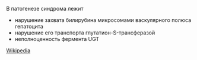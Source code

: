 В патогенезе синдрома лежит

- нарушение захвата билирубина микросомами васкулярного полюса гепатоцита
- нарушение его транспорта глутатион-S-трансферазой
- неполноценность фермента UGT

<a href="https://ru.wikipedia.org/wiki/%D0%A1%D0%B8%D0%BD%D0%B4%D1%80%D0%BE%D0%BC_%D0%96%D0%B8%D0%BB%D1%8C%D0%B1%D0%B5%D1%80%D0%B0#%D0%9F%D0%B0%D1%82%D0%BE%D0%B3%D0%B5%D0%BD%D0%B5%D0%B7" target="_blank">Wikipedia</a>
